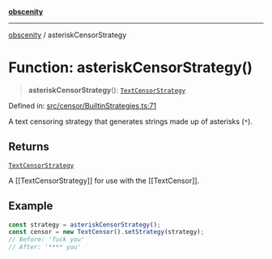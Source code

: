 [**obscenity**](../README.md)

***

[obscenity](../README.md) / asteriskCensorStrategy

# Function: asteriskCensorStrategy()

> **asteriskCensorStrategy**(): [`TextCensorStrategy`](../type-aliases/TextCensorStrategy.md)

Defined in: [src/censor/BuiltinStrategies.ts:71](https://github.com/jo3-l/obscenity/blob/907e5d7d34bb29e7d66f262535368ae2d124a8eb/src/censor/BuiltinStrategies.ts#L71)

A text censoring strategy that generates strings made up of asterisks (`*`).

## Returns

[`TextCensorStrategy`](../type-aliases/TextCensorStrategy.md)

A [[TextCensorStrategy]] for use with the [[TextCensor]].

## Example

```typescript
const strategy = asteriskCensorStrategy();
const censor = new TextCensor().setStrategy(strategy);
// Before: 'fuck you'
// After: '**** you'
```
